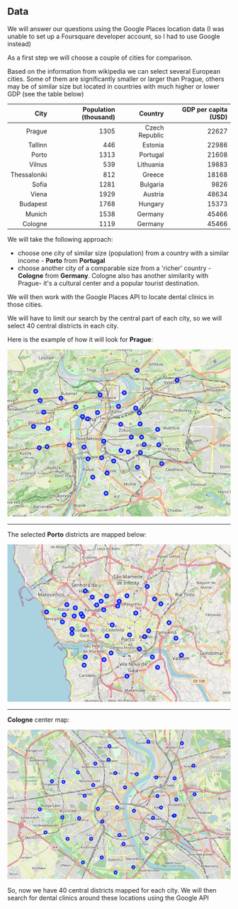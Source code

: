 ## Data

We will answer our questions using the Google Places location data (I was unable to set up a Foursquare developer account, so I had to use Google instead)

As a first step we will choose a couple of cities for comparison.

Based on the information from wikipedia we can select several European cities. Some of them are significantly smaller or larger than Prague, others may be of similar size but located in countries with much higher or lower GDP (see the table below)

|         City | Population (thousand) |        Country | GDP per capita (USD) |
|-------------:|----------------------:|---------------:|---------------------:|
|       Prague |                  1305 | Czech Republic |                22627 |
|      Tallinn |                   446 |        Estonia |                22986 |
|        Porto |                  1313 |       Portugal |                21608 |
|       Vilnus |                   539 |      Lithuania |                19883 |
| Thessaloniki |                   812 |         Greece |                18168 |
|        Sofia |                  1281 |       Bulgaria |                 9826 |
|        Viena |                  1929 |        Austria |                48634 |
|     Budapest |                  1768 |        Hungary |                15373 |
|       Munich |                  1538 |        Germany |                45466 |
|      Cologne |                  1119 |        Germany |                45466 |


We will take the following approach: 
- choose one city of similar size (population) from a country with a similar income - **Porto** from **Portugal**
- choose another city of a comparable size from a 'richer' country - **Cologne** from **Germany**. Cologne also has another similarity with Prague- it's a cultural center and a popular tourist destination.

We will then work with the Google Places API to locate dental clinics in those cities.

We will have to limit our search by the central part of each city, so we will select 40 central districts in each city.

Here is the example of how it will look for **Prague**:

![praha](https://github.com/ayloginov/Coursera_Capstone/blob/main/Final%20Project/praha.png)

---------------------------------------------------------
The selected **Porto** districts are mapped below:

![porto](https://github.com/ayloginov/Coursera_Capstone/blob/main/Final%20Project/porto.png)

----------------------------------------------------------
**Cologne** center map:

![koln](https://github.com/ayloginov/Coursera_Capstone/blob/main/Final%20Project/koln.png)

So, now we have 40 central districts mapped for each city.
We will then search for dental clinics around these locations using the Google API

